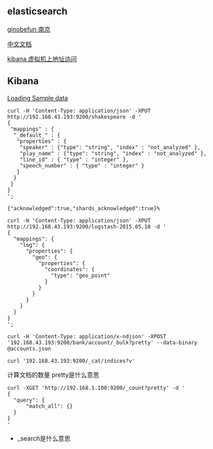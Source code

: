 ## elasticsearch

[ginobefun 南京](http://ginobefunny.com/categories/Elasticsearch/)

[中文文档](https://elasticsearch.cn/book/elasticsearch_definitive_guide_2.x/running-elasticsearch.html)

[kibana 虚拟机上地址访问](http://192.168.33.10:5601)

## Kibana

[Loading Sample data](https://www.elastic.co/guide/en/kibana/current/tutorial-load-dataset.html)

    curl -H 'Content-Type: application/json' -XPUT http://192.168.43.193:9200/shakespeare -d '
    {
     "mappings" : {
      "_default_" : {
       "properties" : {
        "speaker" : {"type": "string", "index" : "not_analyzed" },
        "play_name" : {"type": "string", "index" : "not_analyzed" },
        "line_id" : { "type" : "integer" },
        "speech_number" : { "type" : "integer" }
       }
      }
     }
    }
    ';

    {"acknowledged":true,"shards_acknowledged":true}%

    curl -H 'Content-Type: application/json' -XPUT http://192.168.43.193:9200/logstash-2015.05.18 -d '
    {
      "mappings": {
        "log": {
          "properties": {
            "geo": {
              "properties": {
                "coordinates": {
                  "type": "geo_point"
                }
              }
            }
          }
        }
      }
    }
    ';

    curl -H 'Content-Type: application/x-ndjson' -XPOST '192.168.43.193:9200/bank/account/_bulk?pretty' --data-binary @accounts.json

    curl '192.168.43.193:9200/_cat/indices?v'

计算文档的数量 pretty是什么意思

    curl -XGET 'http://192.168.1.100:9200/_count?pretty' -d '
    {
      "query": {
          "match_all": {}
      }
    }
    '    

* _search是什么意思
